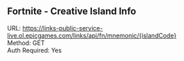 ## Fortnite - Creative Island Info

URL: https://links-public-service-live.ol.epicgames.com/links/api/fn/mnemonic/{islandCode} \
Method: GET \
Auth Required: Yes
